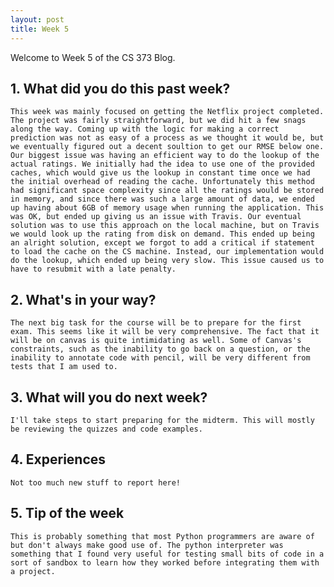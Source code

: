 ```yaml
---
layout: post
title: Week 5 
---
```


Welcome to Week 5 of the CS 373 Blog.

## 1. What did you do this past week? 
	
	This week was mainly focused on getting the Netflix project completed. The project was fairly straightforward, but we did hit a few snags along the way. Coming up with the logic for making a correct prediction was not as easy of a process as we thought it would be, but we eventually figured out a decent soultion to get our RMSE below one. Our biggest issue was having an efficient way to do the lookup of the actual ratings. We initially had the idea to use one of the provided caches, which would give us the lookup in constant time once we had the initial overhead of reading the cache. Unfortunately this method had significant space complexity since all the ratings would be stored in memory, and since there was such a large amount of data, we ended up having about 6GB of memory usage when running the application. This was OK, but ended up giving us an issue with Travis. Our eventual solution was to use this approach on the local machine, but on Travis we would look up the rating from disk on demand. This ended up being an alright solution, except we forgot to add a critical if statement to load the cache on the CS machine. Instead, our implementation would do the lookup, which ended up being very slow. This issue caused us to have to resubmit with a late penalty.
 
 	

## 2. What's in your way?

	The next big task for the course will be to prepare for the first exam. This seems like it will be very comprehensive. The fact that it will be on canvas is quite intimidating as well. Some of Canvas's constraints, such as the inability to go back on a question, or the inability to annotate code with pencil, will be very different from tests that I am used to.


## 3. What will you do next week?
	
	I'll take steps to start preparing for the midterm. This will mostly be reviewing the quizzes and code examples.


## 4. Experiences

	Not too much new stuff to report here!	


## 5. Tip of the week
	
	This is probably something that most Python programmers are aware of but don't always make good use of. The python interpreter was something that I found very useful for testing small bits of code in a sort of sandbox to learn how they worked before integrating them with a project. 
